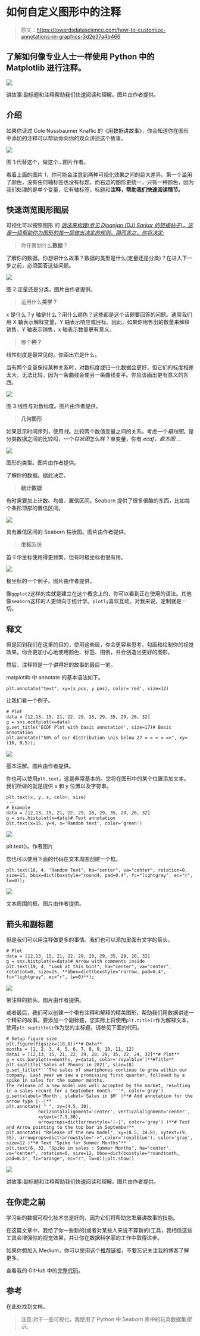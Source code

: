 # 如何自定义图形中的注释

> 原文：<https://towardsdatascience.com/how-to-customize-annotations-in-graphics-3d2e37a4b466>

## 了解如何像专业人士一样使用 Python 中的 Matplotlib 进行注释。

![](img/01caf0b8ec5b7bece4b567495d06c898.png)

讲故事:副标题和注释帮助我们快速阅读和理解。图片由作者提供。

## 介绍

如果你读过 Cole Nussbaumer Knaflic 的《用数据讲故事》，你会知道你在图形中添加的注释可以帮助你向你的观众讲述这个故事。

![](img/f012b730e9ab96878e394f7912821236.png)

图 1:代替这个，做这个…图片作者。

看着上面的图片 1，你可能会注意到两种可视化效果之间的巨大差异。第一个滥用了颜色，没有任何轴标签也没有标题，而右边的图形更统一，只有一种颜色，因为我们处理的是单个变量，它有轴标签，标题和**注释，帮助我们快速阅读情节。**

## **快速浏览图形图层**

可视化可以按照图形 的 [*语法来构建(参见 Dipanjan (DJ) Sarkar 的链接帖子)，这是一组帮助你为图形的每一层做出决定的规则。简而言之，你将决定:*](/a-comprehensive-guide-to-the-grammar-of-graphics-for-effective-visualization-of-multi-dimensional-1f92b4ed4149)

> 你在策划什么**数据**？

了解你的数据。你想讲什么故事？数据的类型是什么(定量还是分类)？在进入下一步之前，必须回答这些问题。

![](img/31153b96d93dffaa13add42a23ea3705.png)

图 2:定量还是分类。图片由作者提供。

> 运用什么**美学？**

x 是什么？y 轴是什么？用什么颜色？这些都是这个话题要回答的问题。通常我们用 X 轴表示解释变量，Y 轴表示响应或目标。因此，如果你用售出的数量来解释销售，Y 轴表示销售，x 轴表示数量更有意义。

> 哪个**秤？**

线性刻度是最常见的。你画出它是什么。

当有两个变量保持某种关系时，对数标度或归一化数据会更好，但它们的标度相差太大，无法比较，因为一条曲线会使另一条曲线变平。你应该画出更有意义的东西。

![](img/e0218498bc974c73a2ae174a86da8132.png)

图 3:线性与对数标度。图片由作者提供。

> **几何图形**

如果显示时间序列，使用*线*。比较两个数值变量之间的关系，考虑一个*箱线图*。是分类数据之间的比较吗，一个*柱状图*怎么样？单变量，你有 *ecdf，直方图* …

![](img/22eaf9ba7a3c995a4195f5e3377f3697.png)

图形的类型。图片由作者提供。

了解你的数据。据此决定。

> **统计数据**

有时需要加上计数、均值、置信区间。Seaborn 提供了很多很酷的东西，比如每个条形顶部的置信区间。

![](img/7886988d496d963a252c10a12ee9d84d.png)

具有置信区间的 Seaborn 柱状图。图片由作者提供。

> **坐标**系统

笛卡尔坐标使用得更频繁，但有时极坐标也很有用。

![](img/1a0e25e35129d6db014542effb33359d.png)

极坐标的一个例子。图片由作者提供。

像`ggplot2`这样的库就是建立在这个概念上的，你可以看到正在使用的语法。其他像`seaborn`这样的人更倾向于统计学。`plotly`喜欢互动。对我来说，定制就是一切。

## 释文

但是回到我们在这里的目的，使用这些层，你会更容易思考，勾画和绘制你的视觉效果。你会更加小心地使用颜色、标签、图例，并会创造出更好的图形。

然后，注释将是一个讲得好的故事的最后一笔。

matplotlib 中 annotate 的基本语法如下。

```
plt.annotate("text", xy=(x_pos, y_pos), color='red', size=12)
```

让我们看一个例子。

```
# Plot
data = [12,13, 15, 21, 22, 29, 28, 29, 35, 29, 26, 32]
g = sns.ecdfplot(x=data)
g.set_title('ECDF Plot with basic annotation', size=17)# Basic annotation
plt.annotate("50% of our distribution \nis below 27 = = = = =>", xy=(16, 0.5));
```

![](img/6fb29844eb5ae1cdd27f61ea02a5abbd.png)

基本注解。图片由作者提供。

你也可以使用`plt.text`，这是非常基本的。您将在图形中的某个位置添加文本。我们所做的就是提供 x 和 y 位置以及字符串。

```
plt.text(x, y, s, color, size)
---
# Example
data = [12,13, 15, 21, 22, 29, 28, 29, 35, 29, 26, 32]
g = sns.histplot(x=data)# Text annotation
plt.text(x=15, y=4, s='Random text', color='green')
```

![](img/5530f4fb9a4c325e201e206aec263c8b.png)

plt.text()。作者图片

您也可以使用下面的代码在文本周围创建一个框。

```
plt.text(16, 4, "Random Text", ha="center", va="center", rotation=0, size=15, bbox=dict(boxstyle="round4, pad=0.4", fc="lightgray", ec="r", lw=0));
```

![](img/b3c0f232d9b84cb5724a8f9780d0c9cd.png)

文本周围的框。图片由作者提供。

## 箭头和副标题

但是我们可以用注释做更多的事情。我们也可以添加里面有文字的箭头。

```
# Plot
data = [12,13, 15, 21, 22, 29, 28, 29, 35, 29, 26, 32]
g = sns.histplot(x=data)# Arrow with comments inside
plt.text(19, 4, "Look at this bin!", ha="center", va="center", rotation=0, size=15, **bbox=dict(boxstyle="rarrow, pad=0.4", fc="lightgray", ec="r", lw=0)**);
```

![](img/0b32194cb2377f6c8bbd876e379c7df7.png)

带注释的箭头。图片由作者提供。

或者最后，我们可以创建一个带有注释和解释的精美图形，帮助我们用数据讲述一个精彩的故事。要添加一个副标题，您实际上将使用`plt.title()`作为解释文本，使用`plt.suptitle()`作为您的主标题。请参见下面的代码。

```
# Setup figure size
plt.figure(figsize=(18,8))**# Data**
months = [1, 2, 3, 4, 5, 6, 7, 8, 9, 10, 11, 12]
data1 = [12,13, 15, 21, 22, 29, 28, 29, 35, 22, 24, 32]**# Plot**
g = sns.barplot(x=months, y=data1, color='royalblue')**#Title**
plt.suptitle('Sales of Phones in 2021', size=18)
g.set_title(*'''The sales of smartphones continue to grow within our company. Last year we saw a promissing first quarter, followed by a spike in sales for the summer months.
The release of a new model was well accepted by the market, resulting in a sales record for a September month.'''*, color='gray')
g.set(xlabel='Month', ylabel='Sales in $M' )**# Add annotation for the arrow type |--|**
plt.annotate( " ", xy=(4.5, 30), 
            horizontalalignment='center', verticalalignment='center',
            xytext=(7.5,30),
            arrowprops=dict(arrowstyle='|-|', color='gray') )**# Text and Arrow pointing to the top bar in September**
plt.annotate( "Release of the new model", xy=(8.5, 34.8), xytext=(9, 35), arrowprops=dict(arrowstyle="->",color='royalblue'), color='gray', size=12 )**# Text "Spike for Summer Months"**
plt.text(6, 32, "Spike in sales : Summer Months", ha="center", va="center", rotation=0, size=12, bbox=dict(boxstyle="roundtooth, pad=0.5", fc="orange", ec="r", lw=0));plt.show()
```

![](img/7d0288318cc543407c82f1b6a77ef7fd.png)

讲故事:副标题和注释帮助我们快速阅读和理解。图片由作者提供。

## 在你走之前

学习新的数据可视化技术总是好的，因为它们将帮助您发展讲故事的技能。

在这篇文章中，我给了你一些新的(或者对某些人来说不算新的)工具，我相信这些工具会增强你的视觉效果，并让你在数据科学家的工作中取得进步。

如果你想加入 Medium，你可以使用这个[推荐链接](https://gustavorsantos.medium.com/membership)，不要忘记关注我的博客了解更多。

[](https://gustavorsantos.medium.com/)  

查看我的 GitHub 中的[完整代码](https://github.com/gurezende/Studying/blob/master/Python/DataViz/Annotate_PLT.ipynb)。

## 参考

在此处找到文档。

> 注意:对于一些可视化，我使用了 Python 中 Seaborn 库中的玩具数据集*提示*。

[](https://matplotlib.org/3.5.1/api/_as_gen/matplotlib.pyplot.text.html)  [](https://matplotlib.org/3.5.0/tutorials/text/annotations.html) 